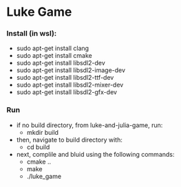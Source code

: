 # Luke Game

### Install (in wsl):
- sudo apt-get install clang
- sudo apt-get install cmake
- sudo apt-get install libsdl2-dev
- sudo apt-get install libsdl2-image-dev
- sudo apt-get install libsdl2-ttf-dev
- sudo apt-get install libsdl2-mixer-dev
- sudo apt-get install libsdl2-gfx-dev

### Run
- if no build directory, from luke-and-julia-game, run: 
  - mkdir build
- then, navigate to build directory with: 
  - cd build 
- next, complile and bluid using the following commands:
  - cmake ..
  - make
  - ./luke_game
